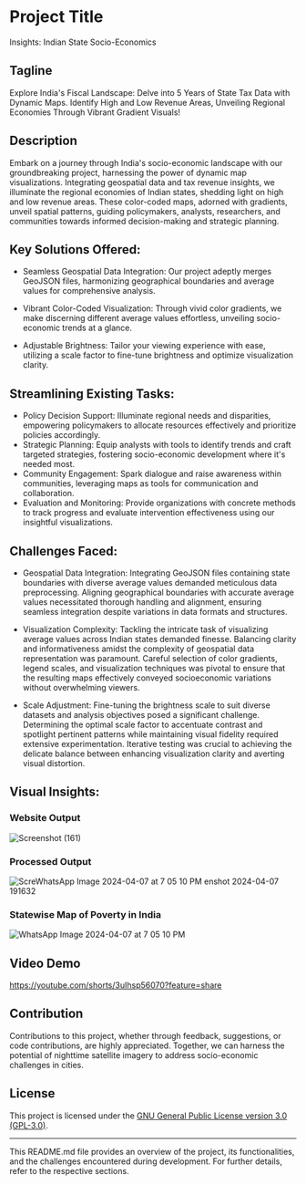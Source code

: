 # Project Title

Insights: Indian State Socio-Economics

## Tagline
Explore India's Fiscal Landscape: Delve into 5 Years of State Tax Data with Dynamic Maps. Identify High and Low Revenue Areas, Unveiling Regional Economies Through Vibrant Gradient Visuals!

## Description
Embark on a journey through India's socio-economic landscape with our groundbreaking project, harnessing the power of dynamic map visualizations. Integrating geospatial data and tax revenue insights, we illuminate the regional economies of Indian states, shedding light on high and low revenue areas. These color-coded maps, adorned with gradients, unveil spatial patterns, guiding policymakers, analysts, researchers, and communities towards informed decision-making and strategic planning.

## Key Solutions Offered:
* Seamless Geospatial Data Integration: Our project adeptly merges GeoJSON files, harmonizing geographical boundaries and average values for comprehensive analysis.

* Vibrant Color-Coded Visualization: Through vivid color gradients, we make discerning different average values effortless, unveiling socio-economic trends at a glance.

* Adjustable Brightness: Tailor your viewing experience with ease, utilizing a scale factor to fine-tune brightness and optimize visualization clarity.

## Streamlining Existing Tasks:
- Policy Decision Support: Illuminate regional needs and disparities, empowering policymakers to allocate resources effectively and prioritize policies accordingly.
- Strategic Planning: Equip analysts with tools to identify trends and craft targeted strategies, fostering socio-economic development where it's needed most.
- Community Engagement: Spark dialogue and raise awareness within communities, leveraging maps as tools for communication and collaboration.
- Evaluation and Monitoring: Provide organizations with concrete methods to track progress and evaluate intervention effectiveness using our insightful visualizations.


## Challenges Faced:
- Geospatial Data Integration: Integrating GeoJSON files containing state boundaries with diverse average values demanded meticulous data preprocessing. Aligning geographical boundaries with accurate average values necessitated thorough handling and alignment, ensuring seamless integration despite variations in data formats and structures.

- Visualization Complexity: Tackling the intricate task of visualizing average values across Indian states demanded finesse. Balancing clarity and informativeness amidst the complexity of geospatial data representation was paramount. Careful selection of color gradients, legend scales, and visualization techniques was pivotal to ensure that the resulting maps effectively conveyed socioeconomic variations without overwhelming viewers.

- Scale Adjustment: Fine-tuning the brightness scale to suit diverse datasets and analysis objectives posed a significant challenge. Determining the optimal scale factor to accentuate contrast and spotlight pertinent patterns while maintaining visual fidelity required extensive experimentation. Iterative testing was crucial to achieving the delicate balance between enhancing visualization clarity and averting visual distortion.

## Visual Insights:

### **Website Output**


![Screenshot (161)](https://github.com/Vaniluthra/Oofy-Hacks/assets/97019927/4a44c6c8-3c4b-4aa3-9b12-343f77b7bef8)

### **Processed Output**

![Scre![WhatsApp Image 2024-04-07 at 7 05 10 PM](https://github.com/Vaniluthra/Oofy-Hacks/assets/97019927/37e7b193-604d-4e6d-8b71-6d149c96cf75)
enshot 2024-04-07 191632](https://github.com/Vaniluthra/Oofy-Hacks/assets/97019927/46fdca37-9117-43ba-b06c-5d39ff5005f0)

### **Statewise Map of Poverty in India**


![WhatsApp Image 2024-04-07 at 7 05 10 PM](https://github.com/Vaniluthra/Oofy-Hacks/assets/97019927/9e3115b5-f58a-45b7-8663-39922ef123cc)

## Video Demo
https://youtube.com/shorts/3uIhsp56070?feature=share

## Contribution

Contributions to this project, whether through feedback, suggestions, or code contributions, are highly appreciated. Together, we can harness the potential of nighttime satellite imagery to address socio-economic challenges in cities.

## License

This project is licensed under the [GNU General Public License version 3.0 (GPL-3.0)](LICENSE).

---
This README.md file provides an overview of the project, its functionalities, and the challenges encountered during development. For further details, refer to the respective sections.
